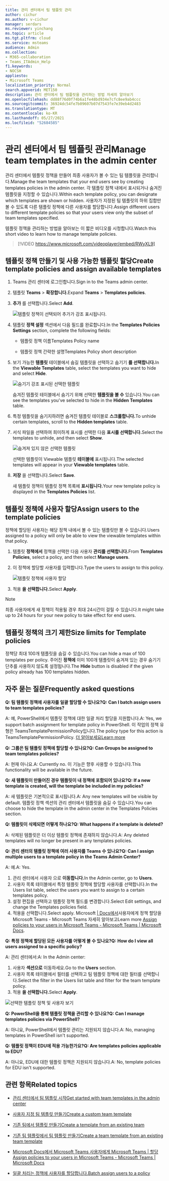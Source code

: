 ```yaml
---
title: 관리 센터에서 팀 템플릿 관리
author: cichur
ms.author: v-cichur
manager: serdars
ms.reviewer: yinchang
ms.topic: article
ms.tgt.pltfrm: cloud
ms.service: msteams
audience: Admin
ms.collection:
- M365-collaboration
- Teams_ITAdmin_Help
f1.keywords:
- NOCSH
appliesto:
- Microsoft Teams
localization_priority: Normal
search.appverid: MET150
description: 관리 센터에서 팀 템플릿을 관리하는 방법 자세히 알아보기
ms.openlocfilehash: dd88f76d0f74b6a1fe48bd934e7cfc8ee9ab4ccc
ms.sourcegitcommit: 36924dc54fe7b09607b07d7543fe7e39eb4d2483
ms.translationtype: MT
ms.contentlocale: ko-KR
ms.lasthandoff: 05/27/2021
ms.locfileid: "52684585"
---
```

# <a name="manage-team-templates-in-the-admin-center"></a><span data-ttu-id="dad0c-103">관리 센터에서 팀 템플릿 관리</span><span class="sxs-lookup"><span data-stu-id="dad0c-103">Manage team templates in the admin center</span></span>

<span data-ttu-id="dad0c-104">관리 센터에서 템플릿 정책을 만들어 최종 사용자가 볼 수 있는 팀 템플릿을 관리합니다.</span><span class="sxs-lookup"><span data-stu-id="dad0c-104">Manage the team templates that your end users see by creating templates policies in the admin center.</span></span> <span data-ttu-id="dad0c-105">각 템플릿 정책 내에서 표시되거나 숨겨진 템플릿을 지정할 수 있습니다.</span><span class="sxs-lookup"><span data-stu-id="dad0c-105">Within each template policy, you can designate which templates are shown or hidden.</span></span>
<span data-ttu-id="dad0c-106">사용자가 지정된 팀 템플릿의 하위 집합만 볼 수 있도록 다른 템플릿 정책에 다른 사용자를 할당합니다.</span><span class="sxs-lookup"><span data-stu-id="dad0c-106">Assign different users to different template policies so that your users view only the subset of team templates specified.</span></span>

<span data-ttu-id="dad0c-107">템플릿 정책을 관리하는 방법을 알아보는 이 짧은 비디오를 시청합니다.</span><span class="sxs-lookup"><span data-stu-id="dad0c-107">Watch this short video to learn how to manage template policies.</span></span>

> [!VIDEO https://www.microsoft.com/videoplayer/embed/RWyXL9]

## <a name="create-template-policies-and-assign-available-templates"></a><span data-ttu-id="dad0c-108">템플릿 정책 만들기 및 사용 가능한 템플릿 할당</span><span class="sxs-lookup"><span data-stu-id="dad0c-108">Create template policies and assign available templates</span></span>

1. <span data-ttu-id="dad0c-109">Teams 관리 센터에 로그인합니다.</span><span class="sxs-lookup"><span data-stu-id="dad0c-109">Sign in to the Teams admin center.</span></span>

2. <span data-ttu-id="dad0c-110">템플릿 **Teams**  >  **확장합니다.**</span><span class="sxs-lookup"><span data-stu-id="dad0c-110">Expand **Teams** > **Templates policies**.</span></span>

3. <span data-ttu-id="dad0c-111">**추가** 를 선택합니다.</span><span class="sxs-lookup"><span data-stu-id="dad0c-111">Select **Add**.</span></span>

    ![템플릿 정책이 선택되어 추가가 강조 표시됩니다.](media/template-policies-1.png)

1. <span data-ttu-id="dad0c-113">템플릿 **정책 설정** 섹션에서 다음 필드를 완료합니다.</span><span class="sxs-lookup"><span data-stu-id="dad0c-113">In the **Templates Policies Settings** section, complete the following fields:</span></span>

    - <span data-ttu-id="dad0c-114">템플릿 정책 이름</span><span class="sxs-lookup"><span data-stu-id="dad0c-114">Templates Policy name</span></span>

    - <span data-ttu-id="dad0c-115">템플릿 정책 간략한 설명</span><span class="sxs-lookup"><span data-stu-id="dad0c-115">Templates Policy short description</span></span>

2. <span data-ttu-id="dad0c-116">보기 가능한 **템플릿** 테이블에서 숨길 템플릿을 선택하고 숨기기 **를 선택합니다.**</span><span class="sxs-lookup"><span data-stu-id="dad0c-116">In the **Viewable Templates** table, select the templates you want to hide and select **Hide**.</span></span>

    ![숨기기 강조 표시된 선택한 템플릿](media/template-policies-2.png)

    <span data-ttu-id="dad0c-118">숨겨진 템플릿 테이블에서 숨기기 위해 선택한 **템플릿을 볼 수** 있습니다.</span><span class="sxs-lookup"><span data-stu-id="dad0c-118">You can see the templates you've selected to hide in the **Hidden Templates** table.</span></span>

1. <span data-ttu-id="dad0c-119">특정 템플릿을 숨기지하려면 숨겨진 템플릿 테이블로 **스크롤합니다.**</span><span class="sxs-lookup"><span data-stu-id="dad0c-119">To unhide certain templates, scroll to the **Hidden templates** table.</span></span>

2. <span data-ttu-id="dad0c-120">서식 파일을 선택하여 희미하게 표시를 선택한 다음 **표시를 선택합니다.**</span><span class="sxs-lookup"><span data-stu-id="dad0c-120">Select the templates to unhide, and then select **Show**.</span></span>

   ![숨겨져 있지 않은 선택한 템플릿](media/template-policies-3.png)

   <span data-ttu-id="dad0c-122">선택한 템플릿이 Viewable 템플릿 **테이블에** 표시됩니다.</span><span class="sxs-lookup"><span data-stu-id="dad0c-122">The selected templates will appear in your **Viewable templates** table.</span></span>
3. <span data-ttu-id="dad0c-123">**저장** 을 선택합니다.</span><span class="sxs-lookup"><span data-stu-id="dad0c-123">Select **Save**.</span></span>

   <span data-ttu-id="dad0c-124">새 템플릿 정책이 템플릿 정책 목록에 **표시됩니다.**</span><span class="sxs-lookup"><span data-stu-id="dad0c-124">Your new template policy is displayed in the **Templates Policies** list.</span></span>

## <a name="assign-users-to-the-template-policies"></a><span data-ttu-id="dad0c-125">템플릿 정책에 사용자 할당</span><span class="sxs-lookup"><span data-stu-id="dad0c-125">Assign users to the template policies</span></span>

<span data-ttu-id="dad0c-126">정책에 할당된 사용자는 해당 정책 내에서 볼 수 있는 템플릿만 볼 수 있습니다.</span><span class="sxs-lookup"><span data-stu-id="dad0c-126">Users assigned to a policy will only be able to view the viewable templates within that policy.</span></span>

1. <span data-ttu-id="dad0c-127">템플릿 **정책에서** 정책을 선택한 다음 사용자 **관리를 선택합니다.**</span><span class="sxs-lookup"><span data-stu-id="dad0c-127">From **Templates Policies**, select a policy, and then select **Manage users**.</span></span>

2. <span data-ttu-id="dad0c-128">이 정책에 할당할 사용자를 입력합니다.</span><span class="sxs-lookup"><span data-stu-id="dad0c-128">Type the users to assign to this policy.</span></span>

   ![템플릿 정책에 사용자 할당](media/template-policies-4.png)

3. <span data-ttu-id="dad0c-130">적용 **을 선택합니다.**</span><span class="sxs-lookup"><span data-stu-id="dad0c-130">Select **Apply**.</span></span>

> [!Note]
> <span data-ttu-id="dad0c-131">최종 사용자에게 새 정책이 적용될 경우 최대 24시간이 걸릴 수 있습니다.</span><span class="sxs-lookup"><span data-stu-id="dad0c-131">It might take up to 24 hours for your new policy to take effect for end users.</span></span>

## <a name="size-limits-for-template-policies"></a><span data-ttu-id="dad0c-132">템플릿 정책의 크기 제한</span><span class="sxs-lookup"><span data-stu-id="dad0c-132">Size limits for Template policies</span></span>

<span data-ttu-id="dad0c-133">정책당 최대 100개 템플릿을 숨길 수 있습니다.</span><span class="sxs-lookup"><span data-stu-id="dad0c-133">You can hide a max of 100 templates per policy.</span></span> <span data-ttu-id="dad0c-134">주어진 **정책에** 이미 100개 템플릿이 숨겨져 있는 경우 숨기기 단추를 사용하지 않도록 설정됩니다.</span><span class="sxs-lookup"><span data-stu-id="dad0c-134">The **Hide** button is disabled if the given policy already has 100 templates hidden.</span></span>

## <a name="frequently-asked-questions"></a><span data-ttu-id="dad0c-135">자주 묻는 질문</span><span class="sxs-lookup"><span data-stu-id="dad0c-135">Frequently asked questions</span></span>

<span data-ttu-id="dad0c-136">**Q: 팀 템플릿 정책에 사용자를 일괄 할당할 수 있나요?**</span><span class="sxs-lookup"><span data-stu-id="dad0c-136">**Q: Can I batch assign users to team templates policies?**</span></span>
  
<span data-ttu-id="dad0c-137">A: 예, PowerShell에서 템플릿 정책에 대한 일괄 처리 할당을 지원합니다.</span><span class="sxs-lookup"><span data-stu-id="dad0c-137">A: Yes, we support batch assignment for template policy in PowerShell.</span></span> <span data-ttu-id="dad0c-138">이 작업의 정책 유형은 TeamsTemplatePermissionPolicy입니다.</span><span class="sxs-lookup"><span data-stu-id="dad0c-138">The policy type for this action is TeamsTemplatePermissionPolicy.</span></span> [<span data-ttu-id="dad0c-139">더 알아보세요</span><span class="sxs-lookup"><span data-stu-id="dad0c-139">Learn more</span></span>](/powershell/module/teams/new-csbatchpolicyassignmentoperation)

<span data-ttu-id="dad0c-140">**Q: 그룹은 팀 템플릿 정책에 할당할 수 있나요?**</span><span class="sxs-lookup"><span data-stu-id="dad0c-140">**Q: Can Groups be assigned to team templates policies?**</span></span>

<span data-ttu-id="dad0c-141">A: 현재 아니요.</span><span class="sxs-lookup"><span data-stu-id="dad0c-141">A: Currently no.</span></span> <span data-ttu-id="dad0c-142">이 기능은 향후 사용할 수 있습니다.</span><span class="sxs-lookup"><span data-stu-id="dad0c-142">This functionality will be available in the future.</span></span>

<span data-ttu-id="dad0c-143">**Q: 새 템플릿이 만들어진 경우 템플릿이 내 정책에 포함되어 있나요?**</span><span class="sxs-lookup"><span data-stu-id="dad0c-143">**Q: If a new template is created, will the template be included in my policies?**</span></span>

<span data-ttu-id="dad0c-144">A: 새 템플릿은 기본적으로 표시됩니다.</span><span class="sxs-lookup"><span data-stu-id="dad0c-144">A: Any new templates will be visible by default.</span></span> <span data-ttu-id="dad0c-145">템플릿 정책 섹션의 관리 센터에서 템플릿을 숨길 수 있습니다.</span><span class="sxs-lookup"><span data-stu-id="dad0c-145">You can choose to hide the template in the admin center in the Templates Policies section.</span></span>

<span data-ttu-id="dad0c-146">**Q: 템플릿이 삭제되면 어떻게 하나요?**</span><span class="sxs-lookup"><span data-stu-id="dad0c-146">**Q: What happens if a template is deleted?**</span></span>

<span data-ttu-id="dad0c-147">A: 삭제된 템플릿은 더 이상 템플릿 정책에 존재하지 않습니다.</span><span class="sxs-lookup"><span data-stu-id="dad0c-147">A: Any deleted templates will no longer be present in any templates policies.</span></span>

<span data-ttu-id="dad0c-148">**Q: 관리 센터의 템플릿 정책에 여러 사용자를 Teams 수 있나요?**</span><span class="sxs-lookup"><span data-stu-id="dad0c-148">**Q: Can I assign multiple users to a template policy in the Teams Admin Center?**</span></span>

<span data-ttu-id="dad0c-149">A: 예.</span><span class="sxs-lookup"><span data-stu-id="dad0c-149">A: Yes.</span></span>

1. <span data-ttu-id="dad0c-150">관리 센터에서 사용자 으로 **이동합니다.**</span><span class="sxs-lookup"><span data-stu-id="dad0c-150">In the Admin center, go to **Users**.</span></span>
1. <span data-ttu-id="dad0c-151">사용자 목록 테이블에서 특정 템플릿 정책에 할당할 사용자를 선택합니다.</span><span class="sxs-lookup"><span data-stu-id="dad0c-151">In the Users list table, select the users you want to assign to a certain templates policy.</span></span>
1. <span data-ttu-id="dad0c-152">설정 편집을 선택하고 템플릿 정책 필드를 변경합니다.</span><span class="sxs-lookup"><span data-stu-id="dad0c-152">Select Edit settings, and change the Templates policies field.</span></span>
1. <span data-ttu-id="dad0c-153">적용을 선택합니다.</span><span class="sxs-lookup"><span data-stu-id="dad0c-153">Select apply.</span></span>
   <span data-ttu-id="dad0c-154">Microsoft [ \| Docs에서](./assign-policies.md#assign-a-policy-to-a-batch-of-users)사용자에게 정책 할당을 Microsoft Teams - Microsoft Teams 자세히 알아보고</span><span class="sxs-lookup"><span data-stu-id="dad0c-154">Learn more [Assign policies to your users in Microsoft Teams - Microsoft Teams \| Microsoft Docs](./assign-policies.md#assign-a-policy-to-a-batch-of-users).</span></span>

<span data-ttu-id="dad0c-155">**Q: 특정 정책에 할당된 모든 사용자를 어떻게 볼 수 있나요?**</span><span class="sxs-lookup"><span data-stu-id="dad0c-155">**Q: How do I view all users assigned to a specific policy?**</span></span>

<span data-ttu-id="dad0c-156">A: 관리 센터에서:</span><span class="sxs-lookup"><span data-stu-id="dad0c-156">A: In the Admin center:</span></span>

1. <span data-ttu-id="dad0c-157">사용자 **섹션으로** 이동하세요.</span><span class="sxs-lookup"><span data-stu-id="dad0c-157">Go to the **Users** section.</span></span>
2. <span data-ttu-id="dad0c-158">사용자 목록 테이블에서 필터를 선택하고 팀 템플릿 정책에 대한 필터를 선택합니다.</span><span class="sxs-lookup"><span data-stu-id="dad0c-158">Select the filter in the Users list table and filter for the team template policy.</span></span>
3. <span data-ttu-id="dad0c-159">적용 **을 선택합니다.**</span><span class="sxs-lookup"><span data-stu-id="dad0c-159">Select **Apply**.</span></span>

![선택한 템플릿 정책 및 사용자 보기](media/template-policies-5.png)

<span data-ttu-id="dad0c-161">**Q: PowerShell을 통해 템플릿 정책을 관리할 수 있나요?**</span><span class="sxs-lookup"><span data-stu-id="dad0c-161">**Q: Can I manage templates policies via PowerShell?**</span></span>

<span data-ttu-id="dad0c-162">A: 아니요, PowerShell에서 템플릿 관리는 지원되지 않습니다.</span><span class="sxs-lookup"><span data-stu-id="dad0c-162">A: No, managing templates in PowerShell isn't supported.</span></span>

<span data-ttu-id="dad0c-163">**Q: 템플릿 정책이 EDU에 적용 가능한가요?**</span><span class="sxs-lookup"><span data-stu-id="dad0c-163">**Q: Are templates policies applicable to EDU?**</span></span>

<span data-ttu-id="dad0c-164">A: 아니요, EDU에 대한 템플릿 정책은 지원되지 않습니다.</span><span class="sxs-lookup"><span data-stu-id="dad0c-164">A: No, template policies for EDU isn't supported.</span></span>

## <a name="related-topics"></a><span data-ttu-id="dad0c-165">관련 항목</span><span class="sxs-lookup"><span data-stu-id="dad0c-165">Related topics</span></span>

- [<span data-ttu-id="dad0c-166">관리 센터에서 팀 템플릿 시작</span><span class="sxs-lookup"><span data-stu-id="dad0c-166">Get started with team templates in the admin center</span></span>](./get-started-with-teams-templates-in-the-admin-console.md)

- [<span data-ttu-id="dad0c-167">사용자 지정 팀 템플릿 만들기</span><span class="sxs-lookup"><span data-stu-id="dad0c-167">Create a custom team template</span></span>](./create-a-team-template.md)

- [<span data-ttu-id="dad0c-168">기존 팀에서 템플릿 만들기</span><span class="sxs-lookup"><span data-stu-id="dad0c-168">Create a template from an existing team</span></span>](./create-template-from-existing-team.md)

- [<span data-ttu-id="dad0c-169">기존 팀 템플릿에서 팀 템플릿 만들기</span><span class="sxs-lookup"><span data-stu-id="dad0c-169">Create a team template from an existing team template</span></span>](./create-template-from-existing-template.md)

- [<span data-ttu-id="dad0c-170">Microsoft Docs에서 Microsoft Teams 사용자에게 Microsoft Teams \| 할당</span><span class="sxs-lookup"><span data-stu-id="dad0c-170">Assign policies to your users in Microsoft Teams - Microsoft Teams \| Microsoft Docs</span></span>](./assign-policies.md)

- [<span data-ttu-id="dad0c-171">일괄 처리는 정책에 사용자를 할당합니다.</span><span class="sxs-lookup"><span data-stu-id="dad0c-171">Batch assign users to a policy</span></span>](/powershell/module/teams/new-csbatchpolicyassignmentoperation)

